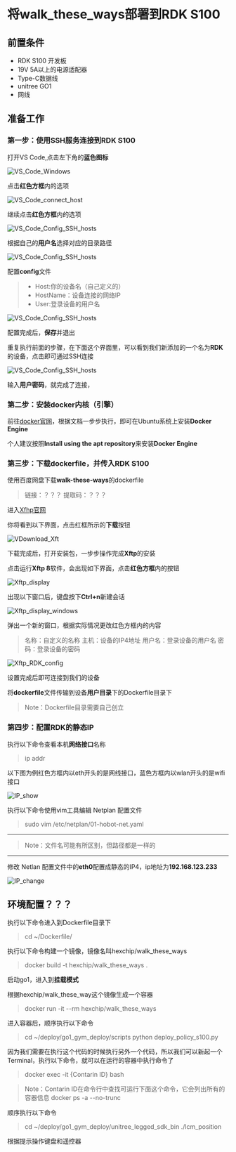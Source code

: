 # 将walk_these_ways部署到RDK S100

## 前置条件
 - RDK S100 开发板
 - 19V 5A以上的电源适配器
 - Type-C数据线
 - unitree GO1
 - 网线

## 准备工作

### 第一步：使用SSH服务连接到RDK S100

打开VS Code,点击左下角的**蓝色图标**

![VS_Code_Windows](image/VS_Code_Windows.png "VS_Code_Windows")

点击**红色方框**内的选项

![VS_Code_connect_host](image/Vs_Code_connect_host.png "VS_Code_connect_host")

继续点击**红色方框**内的选项

![VS_Code_Config_SSH_hosts](image/VS_Code_Config_SSH_hosts.png "VS_Code_Config_SSH_hosts")

根据自己的**用户名**选择对应的目录路径

![VS_Code_Config_SSH_hosts](image/VS_Code_choose_user.png "VS_Code_Config_SSH_hosts")

配置**config**文件

 > - Host:你的设备名（自己定义的）
 > - HostName：设备连接的网络IP
 > - User:登录设备的用户名

![VS_Code_Config_SSH_hosts](image/VS_Code_config_setting.png "VS_Code_Config_SSH_hosts")

配置完成后，**保存**并退出

重复执行前面的步骤，在下面这个界面里，可以看到我们新添加的一个名为**RDK**的设备，点击即可通过SSH连接

![VS_Code_Config_SSH_hosts](image/VS_Code_connect_device.png "VS_Code_Config_SSH_hosts")

输入**用户密码**，就完成了连接，

### 第二步：安装docker内核（引擎）
前往[docker官网](https://docs.docker.com/engine/install/ubuntu/ "docker")，根据文档一步步执行，即可在Ubuntu系统上安装**Docker Engine**

个人建议按照**Install using the apt repository**来安装**Docker Engine**

### 第三步：下载dockerfile，并传入RDK S100

使用百度网盘下载**walk-these-ways**的dockerfile

> 链接：？？？
> 提取码：？？？

进入[Xfhp官网](https://www.xshell.com/zh/free-for-home-school/ "Xthp")

你将看到以下界面，点击红框所示的**下载**按钮

![VDownload_Xft](image/Download_Xftp.png "Download_Xft")

下载完成后，打开安装包，一步步操作完成**Xftp**的安装

点击运行**Xftp 8**软件，会出现如下界面，点击**红色方框**内的按钮

![Xftp_display](image/Xftp_display.png "Xftp_display")

出现以下窗口后，键盘按下**Ctrl+n**新建会话

![Xftp_display_windows](image/Xftp_display_windows.png "Xftp_display_windows")

弹出一个新的窗口，根据实际情况更改红色方框内的内容

> 名称：自定义的名称
> 主机：设备的IP4地址
> 用户名：登录设备的用户名
> 密码：登录设备的密码


![Xftp_RDK_config](image/Xftp_RDK_config.png "Xftp_RDK_config")

设置完成后即可连接到我们的设备

将**dockerfile**文件传输到设备**用户目录**下的Dockerfile目录下

> Note：Dockerfile目录需要自己创立

### 第四步：配置RDK的静态IP

执行以下命令查看本机**网络接口**名称

> ip addr

以下图为例红色方框内以eth开头的是网线接口，蓝色方框内以wlan开头的是wifi接口

![IP_show](image/RDK_IP_show.png "IP_show")

执行以下命令使用vim工具编辑 Netplan 配置文件

> sudo vim /etc/netplan/01-hobot-net.yaml 

---
> Note：文件名可能有所区别，但路径都是一样的
---

修改 Netlan 配置文件中的**eth0**配置成静态的IP4，ip地址为**192.168.123.233**

![IP_change](image/RDK_IP_change.png "IP_change")

## 环境配置？？？

执行以下命令进入到Dockerfile目录下

> cd ~/Dockerfile/

执行以下命令构建一个镜像，镜像名叫hexchip/walk_these_ways

> docker build -t hexchip/walk_these_ways .

启动go1，进入到**挂载模式**

根据hexchip/walk_these_way这个镜像生成一个容器

> docker run -it --rm hexchip/walk_these_ways

进入容器后，顺序执行以下命令

> cd ~/deploy/go1_gym_deploy/scripts
> python deploy_policy_s100.py

因为我们需要在执行这个代码的时候执行另外一个代码，所以我们可以新起一个Terminal，执行以下命令，就可以在运行的容器中执行命令了

> docker exec -it {Contarin ID} bash

> Note：Contarin ID在命令行中查找可运行下面这个命令，它会列出所有的容器信息
> docker ps -a --no-trunc

顺序执行以下命令

> cd ~/deploy/go1_gym_deploy/unitree_legged_sdk_bin
> ./lcm_position

根据提示操作键盘和遥控器






